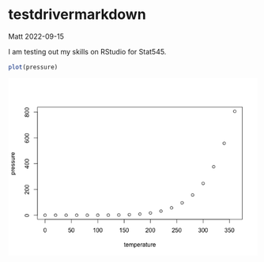 testdrivermarkdown
================
Matt
2022-09-15

I am testing out my skills on RStudio for Stat545.

``` r
plot(pressure)
```

![](testdrivermarkdown_files/figure-gfm/unnamed-chunk-1-1.png)<!-- -->
